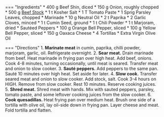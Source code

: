 === "Ingredients"
    * 400 g Beef Shin, diced
    * 150 g Onion, roughly chopped
    * 500 g [Beef Stock](../../salads-soups-sides/soups/stocks/meat-stock.md)
    * 1 t Kosher Salt
    * 1 T Tomato Paste
    * 1 Sprig Parsley Leaves, chopped
    * Marinade
        * 10 g Neutral Oil
        * 2 t Paprika
        * 2 Garlic Cloves, minced
        * 1 t Cumin Seed, ground
        * 1 t Chili Powder
        * 1 t Marjoram, dried
    * Sautéed Peppers
        * 100 g Orange Bell Pepper, sliced
        * 100 g Yellow Bell Pepper, sliced
    * 150 g Oaxaca Cheese
    * 4 Tortillas
    * Extra Virgin Olive Oil

=== "Directions"
    1. **Marinate meat** in cumin, paprika, chilli powder, marjoram, garlic, oil. Refrigerate overnight.
    2. **Sear meat.** Drain marinade from beef. Heat marinade in frying pan over high heat. Add beef, onions. Cook 4-8 minutes, turning occasionally, until meat is seared. Transfer meat and onion to slow cooker.
    3. **Sauté peppers.** Add peppers to the same pan. Sauté 10 minutes over high heat. Set aside for later.
    4. **Slow cook.** Transfer seared meat and onion to slow cooker. Add stock, salt. Cook 3-4 hours on HIGH. Remove from slow cooker. Rest 10 minutes. Reserve cooking juices.
    5. **Shred meat.** Shred meat with hands. Mix with sauted peppers, parsley, tomato paste, and some leftover cooking juices from the slow cooker.
    6. **Cook quesadillas.** Heat frying pan over medium heat. Brush one side of a tortilla with olive oil, lay oil-side down in frying pan. Layer cheese and meat. Fold tortilla and flatten.

[^1]:
    ["Mexican Slow Cooked Chili Beef Quesadilla."](https://www.reddit.com/r/recipes/comments/irutc3/mexican_slow_cooked_chilli_beef_quesadilla/) *Reddit.* September 2020.
